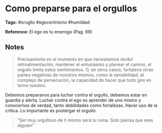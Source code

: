 # Como preparse para el orgullos

**Tags:** #orugllo #egocentrismo #humildad

**Reference:** El ego es tu enemigo (Pag. 69)

## Notes

> Precisamente en el momento en que necesitamos recibir retroalimentación, mantener el entusiasmo y planear el camino, el orgullo limita estos sentimientos. O, en otros casos, fortalece otras partes negativas de nosotros mismos, como la sensibilidad, el complejo de persecución, la capacidad de hacer que todo gire en torno nuestro.

Debemos preparanos para luchar contra el orgullo, debemos estar en guardia y alerta. Luchar contra el ego es aprender de uno mismo y conocernos de verdad, tanto debilidades como fortalezas. Hacer uso de la critica. Lo importante es postergar el orgullo.

> “Ser muy orgulloso de ti mismo será tu ruina. Solo piensa que eres alguien”